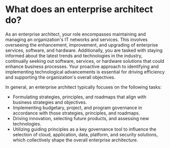 # What does an enterprise architect do?

As an enterprise architect, your role encompasses maintaining and managing an organization's IT networks and services. This involves overseeing the enhancement, improvement, and upgrading of enterprise services, software, and hardware. Additionally, you are tasked with staying informed about the latest trends and technologies in the industry, continually seeking out software, services, or hardware solutions that could enhance business processes. Your proactive approach to identifying and implementing technological advancements is essential for driving efficiency and supporting the organization's overall objectives.


In general, an enterprise architect typically focuses on the following tasks:

* Formulating strategies, principles, and roadmaps that align with business strategies and objectives.
* Implementing budgetary, project, and program governance in accordance with those strategies, principles, and roadmaps.
* Driving innovation, selecting future products, and assessing new technologies.
* Utilizing guiding principles as a key governance tool to influence the selection of cloud, application, data, platform, and security solutions, which collectively shape the overall enterprise architecture.
